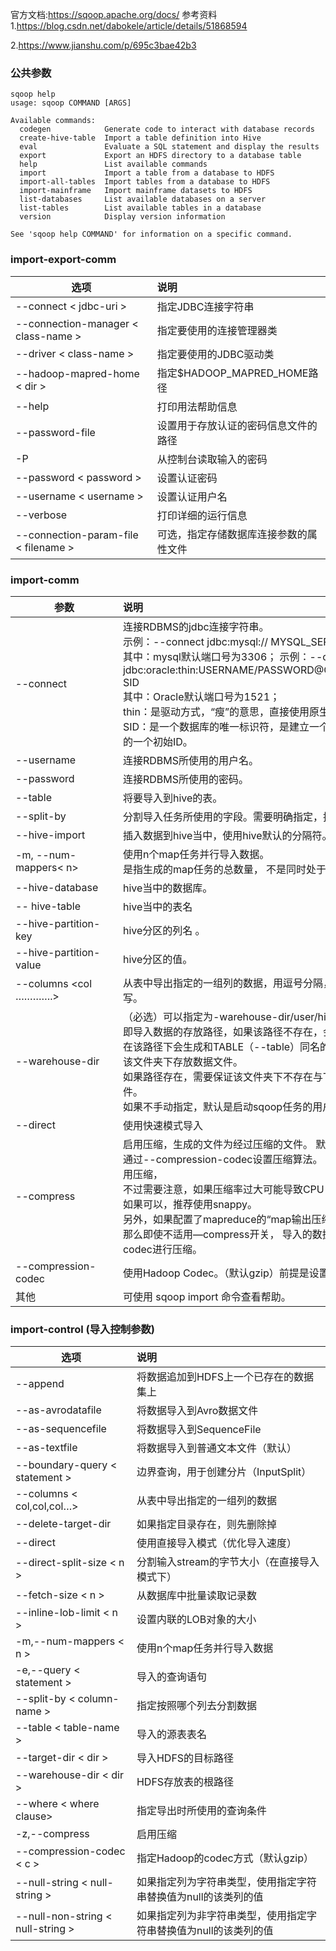 官方文档:https://sqoop.apache.org/docs/
参考资料
1.https://blog.csdn.net/dabokele/article/details/51868594

2.<https://www.jianshu.com/p/695c3bae42b3>

### 公共参数

<div id='publicParams'></div>

```shell
sqoop help
usage: sqoop COMMAND [ARGS]

Available commands:
  codegen            Generate code to interact with database records
  create-hive-table  Import a table definition into Hive
  eval               Evaluate a SQL statement and display the results
  export             Export an HDFS directory to a database table
  help               List available commands
  import             Import a table from a database to HDFS
  import-all-tables  Import tables from a database to HDFS
  import-mainframe   Import mainframe datasets to HDFS
  list-databases     List available databases on a server
  list-tables        List available tables in a database
  version            Display version information

See 'sqoop help COMMAND' for information on a specific command.
```





###  import-export-comm

<div id="import-comm"></div>



| 选项                                 | 说明                                   |
| ------------------------------------ | :------------------------------------- |
| --connect < jdbc-uri >               | 指定JDBC连接字符串                     |
| --connection-manager < class-name >  | 指定要使用的连接管理器类               |
| --driver < class-name >              | 指定要使用的JDBC驱动类                 |
| --hadoop-mapred-home < dir >         | 指定$HADOOP_MAPRED_HOME路径            |
| --help                               | 打印用法帮助信息                       |
| --password-file                      | 设置用于存放认证的密码信息文件的路径   |
| -P                                   | 从控制台读取输入的密码                 |
| --password < password >              | 设置认证密码                           |
| --username < username >              | 设置认证用户名                         |
| --verbose                            | 打印详细的运行信息                     |
| --connection-param-file < filename > | 可选，指定存储数据库连接参数的属性文件 |



### import-comm



| 参数                                                         | 说明                                                         |
| ------------------------------------------------------------ | :----------------------------------------------------------- |
| --connect                                                    | 连接RDBMS的jdbc连接字符串。<br /> 示例：--connect     jdbc:mysql:// MYSQL_SERVER: PORT / DBNAME <br />其中：mysql默认端口号为3306； 示例：--connect jdbc:oracle:thin:USERNAME/PASSWORD@ORACLE_SERVER:PORT: SID<br /> 其中：Oracle默认端口号为1521；<br /> thin：是驱动方式，“瘦”的意思，直接使用原生的Oracle JDBC驱动；<br /> SID：是一个数据库的唯一标识符，是建立一个数据库时系统自动赋予的一个初始ID。 |
| --username                                                   | 连接RDBMS所使用的用户名。                                    |
| --password                                                   | 连接RDBMS所使用的密码。                                      |
| --table                                                      | 将要导入到hive的表。                                         |
| --split-by                                                   | 分割导入任务所使用的字段。需要明确指定，推荐使用主键。       |
| --hive-import                                                | 插入数据到hive当中，使用hive默认的分隔符。                   |
| -m, --num-mappers< n>                                        | 使用n个map任务并行导入数据。<br />是指生成的map任务的总数量， 不是同时处于RUNNING状态的数量。 |
| --hive-database                                              | hive当中的数据库。                                           |
| -- hive-table                                                | hive当中的表名                                               |
| --hive-partition-key                                         | hive分区的列名 。                                            |
| --hive-partition-value                                       | hive分区的值。                                               |
| --columns <col ………….>&nbsp;&nbsp;&nbsp;&nbsp;&nbsp;&nbsp;&nbsp;&nbsp;&nbsp;&nbsp;&nbsp;&nbsp;&nbsp;&nbsp;&nbsp;&nbsp;&nbsp;&nbsp;&nbsp;&nbsp; | 从表中导出指定的一组列的数据，用逗号分隔， oracle中列名需要大写。 |
| --warehouse-dir                                              | （必选）可以指定为-warehouse-dir/user/hive/warehouse/ <br />即导入数据的存放路径，如果该路径不存在，会首先创建。<br /> 在该路径下会生成和TABLE（--table）同名的文件夹，<br />该文件夹下存放数据文件。 <br />如果路径存在，需要保证该文件夹下不存在与TABLE(--table)同名文件。<br /> 如果不手动指定，默认是启动sqoop任务的用户的home目录。 |
| --direct                                                     | 使用快速模式导入                                             |
| --compress                                                   | 启用压缩，生成的文件为经过压缩的文件。 默认使用GZIP算法。<br /> 通过--compression-codec设置压缩算法。 通常当空间不够时可以使用压缩，<br />不过需要注意，如果压缩率过大可能导致CPU占用过高。 <br />如果可以，推荐使用snappy。 <br />另外，如果配置了mapreduce的“map输出压缩”， <br />那么即使不适用—compress开关， 导入的数据文件也会使用对应的codec进行压缩。 |
| --compression-codec                                          | 使用Hadoop Codec。（默认gzip）前提是设置了—cpmpress。        |
| 其他                                                         | 可使用 sqoop import 命令查看帮助。                           |



### import-control (导入控制参数)

<div id="import-control"></div>

| 选项                              | 说明                                                         |
| --------------------------------- | :----------------------------------------------------------- |
| --append                          | 将数据追加到HDFS上一个已存在的数据集上                       |
| --as-avrodatafile                 | 将数据导入到Avro数据文件                                     |
| --as-sequencefile                 | 将数据导入到SequenceFile                                     |
| --as-textfile                     | 将数据导入到普通文本文件（默认）                             |
| --boundary-query < statement >    | 边界查询，用于创建分片（InputSplit）                         |
| --columns < col,col,col…>         | 从表中导出指定的一组列的数据                                 |
| --delete-target-dir               | 如果指定目录存在，则先删除掉                                 |
| --direct                          | 使用直接导入模式（优化导入速度）                             |
| --direct-split-size < n >         | 分割输入stream的字节大小（在直接导入模式下）                 |
| --fetch-size < n >                | 从数据库中批量读取记录数                                     |
| --inline-lob-limit < n >          | 设置内联的LOB对象的大小                                      |
| -m,--num-mappers < n >            | 使用n个map任务并行导入数据                                   |
| -e,--query < statement >          | 导入的查询语句                                               |
| --split-by < column-name >        | 指定按照哪个列去分割数据                                     |
| --table < table-name >            | 导入的源表表名                                               |
| --target-dir < dir >              | 导入HDFS的目标路径                                           |
| --warehouse-dir < dir >           | HDFS存放表的根路径                                           |
| --where < where clause>           | 指定导出时所使用的查询条件                                   |
| -z,--compress                     | 启用压缩                                                     |
| --compression-codec < c >         | 指定Hadoop的codec方式（默认gzip）                            |
| --null-string < null-string >     | 如果指定列为字符串类型，使用指定字符串替换值为null的该类列的值 |
| --null-non-string < null-string > | 如果指定列为非字符串类型，使用指定字符串替换值为null的该类列的值 |





